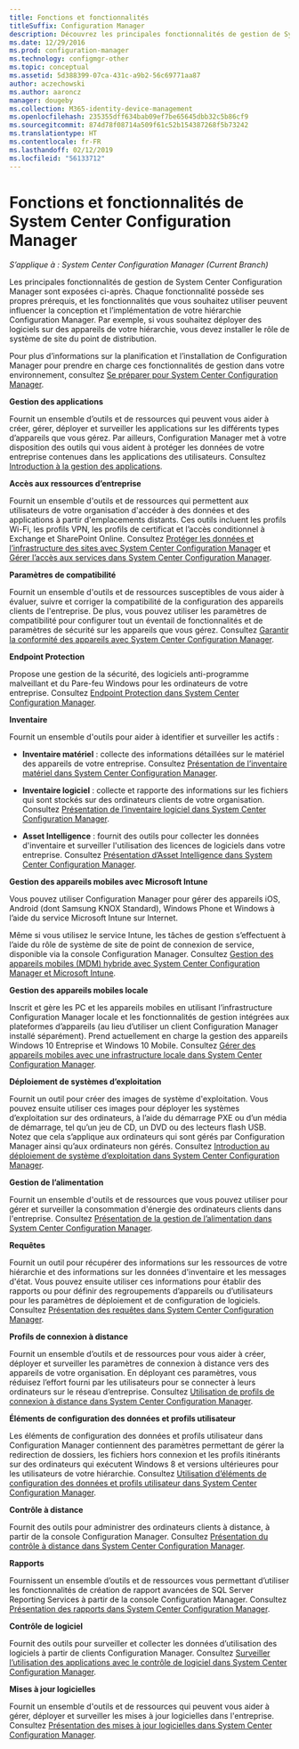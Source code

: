 ```yaml
---
title: Fonctions et fonctionnalités
titleSuffix: Configuration Manager
description: Découvrez les principales fonctionnalités de gestion de System Center Configuration Manager.
ms.date: 12/29/2016
ms.prod: configuration-manager
ms.technology: configmgr-other
ms.topic: conceptual
ms.assetid: 5d388399-07ca-431c-a9b2-56c69771aa87
author: aczechowski
ms.author: aaroncz
manager: dougeby
ms.collection: M365-identity-device-management
ms.openlocfilehash: 235355dff634bab09ef7be65645dbb32c5b86cf9
ms.sourcegitcommit: 874d78f08714a509f61c52b154387268f5b73242
ms.translationtype: HT
ms.contentlocale: fr-FR
ms.lasthandoff: 02/12/2019
ms.locfileid: "56133712"
---
```

# <a name="features-and-capabilities-of-system-center-configuration-manager"></a>Fonctions et fonctionnalités de System Center Configuration Manager

*S’applique à : System Center Configuration Manager (Current Branch)*

Les principales fonctionnalités de gestion de System Center Configuration Manager sont exposées ci-après. Chaque fonctionnalité possède ses propres prérequis, et les fonctionnalités que vous souhaitez utiliser peuvent influencer la conception et l’implémentation de votre hiérarchie Configuration Manager. Par exemple, si vous souhaitez déployer des logiciels sur des appareils de votre hiérarchie, vous devez installer le rôle de système de site du point de distribution.  

 Pour plus d’informations sur la planification et l’installation de Configuration Manager pour prendre en charge ces fonctionnalités de gestion dans votre environnement, consultez [Se préparer pour System Center Configuration Manager](../../../core/plan-design/get-ready.md).  

 **Gestion des applications**  

 Fournit un ensemble d’outils et de ressources qui peuvent vous aider à créer, gérer, déployer et surveiller les applications sur les différents types d’appareils que vous gérez. Par ailleurs, Configuration Manager met à votre disposition des outils qui vous aident à protéger les données de votre entreprise contenues dans les applications des utilisateurs. Consultez [Introduction à la gestion des applications](/sccm/apps/understand/introduction-to-application-management).

 **Accès aux ressources d’entreprise**  

 Fournit un ensemble d'outils et de ressources qui permettent aux utilisateurs de votre organisation d'accéder à des données et des applications à partir d'emplacements distants. Ces outils incluent les profils Wi-Fi, les profils VPN, les profils de certificat et l’accès conditionnel à Exchange et SharePoint Online. Consultez [Protéger les données et l’infrastructure des sites avec System Center Configuration Manager](../../../protect/understand/protect-data-and-site-infrastructure.md) et [Gérer l’accès aux services dans System Center Configuration Manager](../../../protect/deploy-use/manage-access-to-services.md).  

 **Paramètres de compatibilité**  

 Fournit un ensemble d'outils et de ressources susceptibles de vous aider à évaluer, suivre et corriger la compatibilité de la configuration des appareils clients de l'entreprise. De plus, vous pouvez utiliser les paramètres de compatibilité pour configurer tout un éventail de fonctionnalités et de paramètres de sécurité sur les appareils que vous gérez. Consultez [Garantir la conformité des appareils avec System Center Configuration Manager](../../../compliance/understand/ensure-device-compliance.md).  

 **Endpoint Protection**  

 Propose une gestion de la sécurité, des logiciels anti-programme malveillant et du Pare-feu Windows pour les ordinateurs de votre entreprise. Consultez [Endpoint Protection dans System Center Configuration Manager](../../../protect/deploy-use/endpoint-protection.md).  

 **Inventaire**  

 Fournit un ensemble d'outils pour aider à identifier et surveiller les actifs :  

-   **Inventaire matériel** : collecte des informations détaillées sur le matériel des appareils de votre entreprise. Consultez [Présentation de l’inventaire matériel dans System Center Configuration Manager](../../../core/clients/manage/inventory/introduction-to-hardware-inventory.md).  

-   **Inventaire logiciel** : collecte et rapporte des informations sur les fichiers qui sont stockés sur des ordinateurs clients de votre organisation. Consultez [Présentation de l’inventaire logiciel dans System Center Configuration Manager](../../../core/clients/manage/inventory/introduction-to-software-inventory.md).  

-   **Asset Intelligence** : fournit des outils pour collecter les données d'inventaire et surveiller l'utilisation des licences de logiciels dans votre entreprise. Consultez [Présentation d’Asset Intelligence dans System Center Configuration Manager](../../../core/clients/manage/asset-intelligence/introduction-to-asset-intelligence.md).  

**Gestion des appareils mobiles avec Microsoft Intune**  

 Vous pouvez utiliser Configuration Manager pour gérer des appareils iOS, Android (dont Samsung KNOX Standard), Windows Phone et Windows à l’aide du service Microsoft Intune sur Internet.

 Même si vous utilisez le service Intune, les tâches de gestion s’effectuent à l’aide du rôle de système de site de point de connexion de service, disponible via la console Configuration Manager. Consultez [Gestion des appareils mobiles (MDM) hybride avec System Center Configuration Manager et Microsoft Intune](../../../mdm/understand/hybrid-mobile-device-management.md).  

 **Gestion des appareils mobiles locale**  

 Inscrit et gère les PC et les appareils mobiles en utilisant l’infrastructure Configuration Manager locale et les fonctionnalités de gestion intégrées aux plateformes d’appareils (au lieu d’utiliser un client Configuration Manager installé séparément). Prend actuellement en charge la gestion des appareils Windows 10 Entreprise et Windows 10 Mobile. Consultez [Gérer des appareils mobiles avec une infrastructure locale dans System Center Configuration Manager](../../../mdm/understand/manage-mobile-devices-with-on-premises-infrastructure.md).  

 **Déploiement de systèmes d’exploitation**  

 Fournit un outil pour créer des images de système d'exploitation. Vous pouvez ensuite utiliser ces images pour déployer les systèmes d’exploitation sur des ordinateurs, à l’aide du démarrage PXE ou d’un média de démarrage, tel qu’un jeu de CD, un DVD ou des lecteurs flash USB. Notez que cela s’applique aux ordinateurs qui sont gérés par Configuration Manager ainsi qu’aux ordinateurs non gérés. Consultez [Introduction au déploiement de système d’exploitation dans System Center Configuration Manager](../../../osd/understand/introduction-to-operating-system-deployment.md).  

 **Gestion de l’alimentation**  

 Fournit un ensemble d'outils et de ressources que vous pouvez utiliser pour gérer et surveiller la consommation d'énergie des ordinateurs clients dans l'entreprise. Consultez [Présentation de la gestion de l’alimentation dans System Center Configuration Manager](../../../core/clients/manage/power/introduction-to-power-management.md).  

 **Requêtes**  

 Fournit un outil pour récupérer des informations sur les ressources de votre hiérarchie et des informations sur les données d'inventaire et les messages d'état. Vous pouvez ensuite utiliser ces informations pour établir des rapports ou pour définir des regroupements d’appareils ou d’utilisateurs pour les paramètres de déploiement et de configuration de logiciels. Consultez [Présentation des requêtes dans System Center Configuration Manager](../../../core/servers/manage/introduction-to-queries.md).  

 **Profils de connexion à distance**  

 Fournit un ensemble d’outils et de ressources pour vous aider à créer, déployer et surveiller les paramètres de connexion à distance vers des appareils de votre organisation. En déployant ces paramètres, vous réduisez l’effort fourni par les utilisateurs pour se connecter à leurs ordinateurs sur le réseau d’entreprise. Consultez [Utilisation de profils de connexion à distance dans System Center Configuration Manager](/sccm/compliance/deploy-use/create-remote-connection-profiles).  

 **Éléments de configuration des données et profils utilisateur**  

 Les éléments de configuration des données et profils utilisateur dans Configuration Manager contiennent des paramètres permettant de gérer la redirection de dossiers, les fichiers hors connexion et les profils itinérants sur des ordinateurs qui exécutent Windows 8 et versions ultérieures pour les utilisateurs de votre hiérarchie. Consultez [Utilisation d’éléments de configuration des données et profils utilisateur dans System Center Configuration Manager](/sccm/compliance/deploy-use/create-user-data-and-profiles-configuration-items).  

 **Contrôle à distance**  

 Fournit des outils pour administrer des ordinateurs clients à distance, à partir de la console Configuration Manager. Consultez [Présentation du contrôle à distance dans System Center Configuration Manager](../../../core/clients/manage/remote-control/introduction-to-remote-control.md).  

 **Rapports**  

 Fournissent un ensemble d’outils et de ressources vous permettant d’utiliser les fonctionnalités de création de rapport avancées de SQL Server Reporting Services à partir de la console Configuration Manager. Consultez [Présentation des rapports dans System Center Configuration Manager](../../../core/servers/manage/introduction-to-reporting.md).  

 **Contrôle de logiciel**  

 Fournit des outils pour surveiller et collecter les données d’utilisation des logiciels à partir de clients Configuration Manager. Consultez [Surveiller l’utilisation des applications avec le contrôle de logiciel dans System Center Configuration Manager](../../../apps/deploy-use/monitor-app-usage-with-software-metering.md).  

 **Mises à jour logicielles**  

 Fournit un ensemble d'outils et de ressources qui peuvent vous aider à gérer, déployer et surveiller les mises à jour logicielles dans l'entreprise. Consultez [Présentation des mises à jour logicielles dans System Center Configuration Manager](/sccm/sum/understand/software-updates-introduction).  
